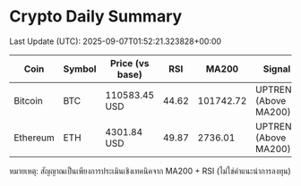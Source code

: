# Crypto Daily Summary

Last Update (UTC): 2025-09-07T01:52:21.323828+00:00

| Coin | Symbol | Price (vs base) | RSI | MA200 | Signal |
|------|--------|------------------|-----|-------|--------|
| Bitcoin | BTC | 110583.45 USD | 44.62 | 101742.72 | UPTREND (Above MA200) |
| Ethereum | ETH | 4301.84 USD | 49.87 | 2736.01 | UPTREND (Above MA200) |

หมายเหตุ: สัญญาณเป็นเพียงการประเมินเชิงเทคนิคจาก MA200 + RSI (ไม่ใช่คำแนะนำการลงทุน)